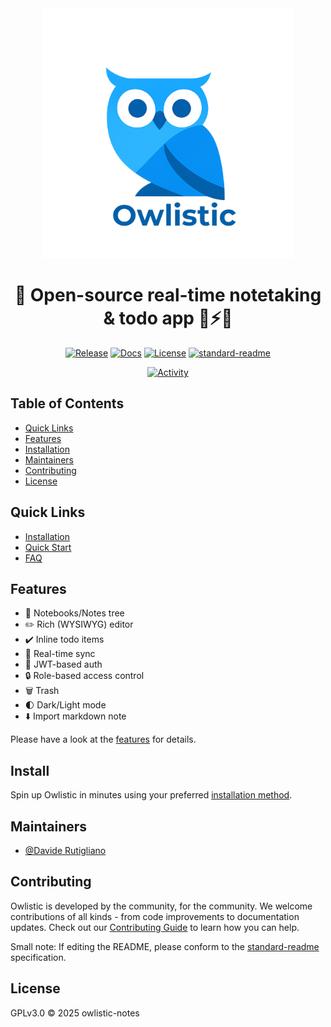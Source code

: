 <div align="center">

  <img src="src/frontend/assets/logo/owlistic-w-text.png" width="400px" />
  
  # 🦉 Open-source real-time notetaking & todo app 🔄⚡️🚀

  [![Release](https://img.shields.io/github/release/owlistic-notes/owlistic?style=flat-square)](https://github.com/owlistic-notes/owlistic/releases/latest)
  [![Docs](https://img.shields.io/badge/docs-online-blue.svg?style=flat-square)](https://owlistic-notes.github.io/owlistic/docs/category/overview)
  [![License](https://img.shields.io/badge/license-GPLv3-blue.svg?style=flat-square)](LICENSE)
  [![standard-readme](https://img.shields.io/badge/standard--readme-OK-green.svg?style=flat-square)](https://github.com/RichardLitt/standard-readme)

  [![Activity](https://img.shields.io/github/commit-activity/m/owlistic-notes/owlistic)](https://github.com/owlistic-notes/owlistic/pulse)

</div>

## Table of Contents

- [Quick Links](#quick-links)
- [Features](#features)
- [Installation](#install)
- [Maintainers](#maintainers)
- [Contributing](#contributing)
- [License](#license)

## Quick Links

- [Installation](https://owlistic-notes.github.io/owlistic/docs/category/installation)
- [Quick Start](https://owlistic-notes.github.io/owlistic/docs/overview/quick-start)
- [FAQ](https://owlistic-notes.github.io/owlistic/docs/troubleshooting/faq)
<!--
- [Api Reference](https://owlistic-notes.github.io/owlistic/docs/category/api-reference)
-->

## Features

- 📒 Notebooks/Notes tree
- ✏️ Rich (WYSIWYG) editor
- ✔️ Inline todo items
- 🔄 Real-time sync
- 🔑 JWT-based auth
- 🔒 Role-based access control
- 🗑 Trash
- 🌓 Dark/Light mode
- ⬇️ Import markdown note

Please have a look at the [features](https://owlistic-notes.github.io/owlistic/docs/category/features) for details.

## Install

Spin up Owlistic in minutes using your preferred [installation method](https://owlistic-notes.github.io/owlistic/docs/category/installation).

## Maintainers

- [@Davide Rutigliano](https://github.com/DavideRutigliano)

## Contributing

Owlistic is developed by the community, for the community. We welcome contributions of all kinds - from code improvements to documentation updates. Check out our [Contributing Guide](https://owlistic-notes.github.io/owlistic/docs/category/contributing) to learn how you can help.

Small note: If editing the README, please conform to the
[standard-readme](https://github.com/RichardLitt/standard-readme) specification.

## License

GPLv3.0 © 2025 owlistic-notes
